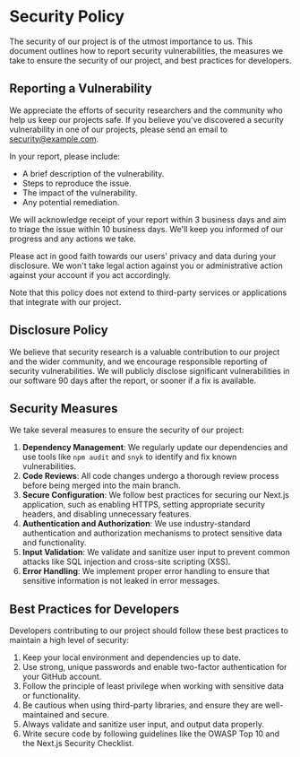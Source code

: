 # Security Policy

The security of our project is of the utmost importance to us. This document outlines how to report security vulnerabilities, the measures we take to ensure the security of our project, and best practices for developers.

## Reporting a Vulnerability

We appreciate the efforts of security researchers and the community who help us keep our projects safe. If you believe you've discovered a security vulnerability in one of our projects, please send an email to security@example.com.

In your report, please include:

- A brief description of the vulnerability.
- Steps to reproduce the issue.
- The impact of the vulnerability.
- Any potential remediation.

We will acknowledge receipt of your report within 3 business days and aim to triage the issue within 10 business days. We'll keep you informed of our progress and any actions we take.

Please act in good faith towards our users' privacy and data during your disclosure. We won't take legal action against you or administrative action against your account if you act accordingly.

Note that this policy does not extend to third-party services or applications that integrate with our project.

## Disclosure Policy

We believe that security research is a valuable contribution to our project and the wider community, and we encourage responsible reporting of security vulnerabilities. We will publicly disclose significant vulnerabilities in our software 90 days after the report, or sooner if a fix is available.

## Security Measures

We take several measures to ensure the security of our project:

1. **Dependency Management**: We regularly update our dependencies and use tools like `npm audit` and `snyk` to identify and fix known vulnerabilities.
2. **Code Reviews**: All code changes undergo a thorough review process before being merged into the main branch.
3. **Secure Configuration**: We follow best practices for securing our Next.js application, such as enabling HTTPS, setting appropriate security headers, and disabling unnecessary features.
4. **Authentication and Authorization**: We use industry-standard authentication and authorization mechanisms to protect sensitive data and functionality.
5. **Input Validation**: We validate and sanitize user input to prevent common attacks like SQL injection and cross-site scripting (XSS).
6. **Error Handling**: We implement proper error handling to ensure that sensitive information is not leaked in error messages.

## Best Practices for Developers

Developers contributing to our project should follow these best practices to maintain a high level of security:

1. Keep your local environment and dependencies up to date.
2. Use strong, unique passwords and enable two-factor authentication for your GitHub account.
3. Follow the principle of least privilege when working with sensitive data or functionality.
4. Be cautious when using third-party libraries, and ensure they are well-maintained and secure.
5. Always validate and sanitize user input, and output data properly.
6. Write secure code by following guidelines like the OWASP Top 10 and the Next.js Security Checklist.
